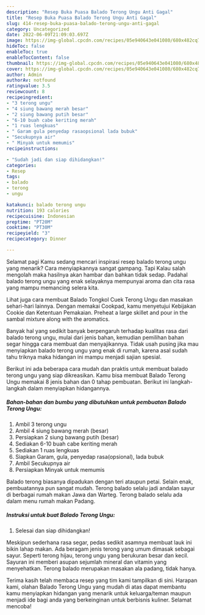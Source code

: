 ```yaml
---
description: "Resep Buka Puasa Balado Terong Ungu Anti Gagal"
title: "Resep Buka Puasa Balado Terong Ungu Anti Gagal"
slug: 414-resep-buka-puasa-balado-terong-ungu-anti-gagal
category: Uncategorized
date: 2022-06-09T21:09:03.697Z
image: https://img-global.cpcdn.com/recipes/05e940643e041080/680x482cq70/balado-terong-ungu-foto-resep-utama.jpg
hideToc: false
enableToc: true
enableTocContent: false
thumbnail: https://img-global.cpcdn.com/recipes/05e940643e041080/680x482cq70/balado-terong-ungu-foto-resep-utama.jpg
cover: https://img-global.cpcdn.com/recipes/05e940643e041080/680x482cq70/balado-terong-ungu-foto-resep-utama.jpg
author: Admin
authorAv: notfound
ratingvalue: 3.5
reviewcount: 8
recipeingredient:
- "3 terong ungu"
- "4 siung bawang merah besar"
- "2 siung bawang putih besar"
- "6-10 buah cabe keriting merah"
- "1 ruas lengkuas"
- " Garam gula penyedap rasaopsional lada bubuk"
- "Secukupnya air"
- " Minyak untuk memumis"
recipeinstructions:

- "Sudah jadi dan siap dihidangkan!"
categories:
- Resep
tags:
- balado
- terong
- ungu

katakunci: balado terong ungu 
nutrition: 193 calories
recipecuisine: Indonesian
preptime: "PT20M"
cooktime: "PT30M"
recipeyield: "3"
recipecategory: Dinner

---
```



Selamat pagi Kamu sedang mencari inspirasi resep balado terong ungu yang menarik? Cara menyiapkannya sangat gampang. Tapi Kalau salah mengolah maka hasilnya akan hambar dan bahkan tidak sedap. Padahal balado terong ungu yang enak selayaknya mempunyai aroma dan cita rasa yang mampu memancing selera kita.


Lihat juga cara membuat Balado Tongkol Cuek Terong Ungu dan masakan sehari-hari lainnya. Dengan memakai Cookpad, kamu menyetujui Kebijakan Cookie dan Ketentuan Pemakaian. Preheat a large skillet and pour in the sambal mixture along with the aromatics.

Banyak hal yang sedikit banyak berpengaruh terhadap kualitas rasa dari balado terong ungu, mulai dari jenis bahan, kemudian pemilihan bahan segar hingga cara membuat dan menyajikannya. Tidak usah pusing jika mau menyiapkan balado terong ungu yang enak di rumah, karena asal sudah tahu triknya maka hidangan ini mampu menjadi sajian spesial.


Berikut ini ada beberapa cara mudah dan praktis untuk membuat balado terong ungu yang siap dikreasikan. Kamu bisa membuat Balado Terong Ungu memakai 8 jenis bahan dan 0 tahap pembuatan. Berikut ini langkah-langkah dalam menyiapkan hidangannya.

<!--inarticleads1-->

##### Bahan-bahan dan bumbu yang dibutuhkan untuk pembuatan Balado Terong Ungu:

1. Ambil 3 terong ungu
1. Ambil 4 siung bawang merah (besar)
1. Persiapkan 2 siung bawang putih (besar)
1. Sediakan 6-10 buah cabe keriting merah
1. Sediakan 1 ruas lengkuas
1. Siapkan  Garam, gula, penyedap rasa(opsional), lada bubuk
1. Ambil Secukupnya air
1. Persiapkan  Minyak untuk memumis


Balado terong biasanya dipadukan dengan teri ataupun petai. Selain enak, pembuatannya pun sangat mudah. Terong balado selalu jadi andalan sayur di berbagai rumah makan Jawa dan Warteg. Terong balado selalu ada dalam menu rumah makan Padang. 

<!--inarticleads2-->

##### Instruksi untuk buat Balado Terong Ungu:


1. Selesai dan siap dihidangkan!

Meskipun sederhana rasa segar, pedas sedikit asamnya membuat lauk ini bikin lahap makan. Ada beragam jenis terong yang umum dimasak sebagai sayur. Seperti terong hijau, terong ungu yang berukuran besar dan kecil. Sayuran ini memberi asupan sejumlah mineral dan vitamin yang menyehatkan. Terong balado merupakan masakan ala padang, tidak hanya. 

Terima kasih telah membaca resep yang tim kami tampilkan di sini. Harapan kami, olahan Balado Terong Ungu yang mudah di atas dapat membantu kamu menyiapkan hidangan yang menarik untuk keluarga/teman maupun menjadi ide bagi anda yang berkeinginan untuk berbisnis kuliner. Selamat mencoba!
